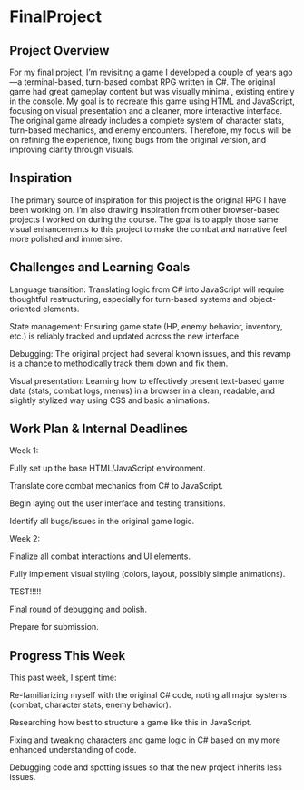# FinalProject
## Project Overview
For my final project, I’m revisiting a game I developed a couple of years ago—a terminal-based, turn-based combat RPG written in C#. The original game had great gameplay content but was visually minimal, existing entirely in the console. My goal is to recreate this game using HTML and JavaScript, focusing on visual presentation and a cleaner, more interactive interface. The original game already includes a complete system of character stats, turn-based mechanics, and enemy encounters. Therefore, my focus will be on refining the experience, fixing bugs from the original version, and improving clarity through visuals.

## Inspiration
The primary source of inspiration for this project is the original RPG I have been working on. I’m also drawing inspiration from other browser-based projects I worked on during the course. The goal is to apply those same visual enhancements to this project to make the combat and narrative feel more polished and immersive.

## Challenges and Learning Goals
Language transition: Translating logic from C# into JavaScript will require thoughtful restructuring, especially for turn-based systems and object-oriented elements.

State management: Ensuring game state (HP, enemy behavior, inventory, etc.) is reliably tracked and updated across the new interface.

Debugging: The original project had several known issues, and this revamp is a chance to methodically track them down and fix them.

Visual presentation: Learning how to effectively present text-based game data (stats, combat logs, menus) in a browser in a clean, readable, and slightly stylized way using CSS and basic animations.

## Work Plan & Internal Deadlines

Week 1:

Fully set up the base HTML/JavaScript environment.

Translate core combat mechanics from C# to JavaScript.

Begin laying out the user interface and testing transitions.

Identify all bugs/issues in the original game logic.

Week 2:

Finalize all combat interactions and UI elements.

Fully implement visual styling (colors, layout, possibly simple animations).

TEST!!!!!

Final round of debugging and polish.

Prepare for submission.

## Progress This Week

This past week, I spent time:

Re-familiarizing myself with the original C# code, noting all major systems (combat, character stats, enemy behavior).

Researching how best to structure a game like this in JavaScript.

Fixing and tweaking characters and game logic in C# based on my more enhanced understanding of code. 

Debugging code and spotting issues so that the new project inherits less issues.